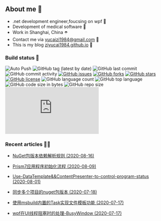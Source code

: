 ﻿
<!--
09/05/2020 09:16:21(UTC)
-->
## About me 🚩
- .net development engineer,foucsing on wpf 🎨
- Development of medical software 💊
- Work in Shanghai, China ☂️
- Contact me via yucaizi1984@gmail.com 📧
- This is my blog [ziyucai1984.github.io](https://ziyucai1984.github.io/) 🐌

### Build status 🚀

![Auto Push](https://github.com/ZiYuCai1984/ZiYuCai1984/workflows/Auto%20Push/badge.svg) ![GitHub tag (latest by date)](https://img.shields.io/github/v/tag/ZiYuCai1984/ZiYuCai1984) ![GitHub last commit](https://img.shields.io/github/last-commit/ZiYuCai1984/ZiYuCai1984) ![GitHub commit activity](https://img.shields.io/github/commit-activity/y/ZiYuCai1984/ZiYuCai1984)  [![GitHub issues](https://img.shields.io/github/issues/ZiYuCai1984/ZiYuCai1984)](https://github.com/ZiYuCai1984/ZiYuCai1984/issues) [![GitHub forks](https://img.shields.io/github/forks/ZiYuCai1984/ZiYuCai1984)](https://github.com/ZiYuCai1984/ZiYuCai1984/network) [![GitHub stars](https://img.shields.io/github/stars/ZiYuCai1984/ZiYuCai1984)](https://github.com/ZiYuCai1984/ZiYuCai1984/stargazers) [![GitHub license](https://img.shields.io/github/license/ZiYuCai1984/ZiYuCai1984)](https://github.com/ZiYuCai1984/ZiYuCai1984)  ![GitHub language count](https://img.shields.io/github/languages/count/ZiYuCai1984/ZiYuCai1984) ![GitHub top language](https://img.shields.io/github/languages/top/ZiYuCai1984/ZiYuCai1984) ![GitHub code size in bytes](https://img.shields.io/github/languages/code-size/ZiYuCai1984/ZiYuCai1984) ![GitHub repo size](https://img.shields.io/github/repo-size/ZiYuCai1984/ZiYuCai1984) ![GitHub file size in bytes](https://img.shields.io/github/size/ZiYuCai1984/ZiYuCai1984/README.md)

### Recent articles ✍🏽

- [NuGet包版本依赖解析规则 (2020-08-16)](https://ziyucai1984.github.io/2020/08/16/NuGet包版本依赖解析规则)

- [Prism7应用程序初始化流程 (2020-08-09)](https://ziyucai1984.github.io/2020/08/09/Prism7应用程序初始化流程)

- [Use-DataTemplate&&ContentPresenter-to-control-program-status (2020-08-01)](https://ziyucai1984.github.io/2020/08/01/Use-DataTemplate&&ContentPresenter-to-control-program-status)

- [同步多个项目的nuget包版本 (2020-07-18)](https://ziyucai1984.github.io/2020/07/18/同步多个项目的nuget包版本)

- [使用msbuild内置的Task实现文件模板功能 (2020-07-17)](https://ziyucai1984.github.io/2020/07/17/使用msbuild内置的Task实现文件模板功能)

- [wpf在UI线程阻塞时的处理-BusyWindow (2020-07-17)](https://ziyucai1984.github.io/2020/07/17/wpf在UI线程阻塞时的处理-BusyWindow)



